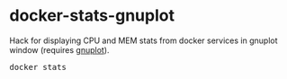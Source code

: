 # docker-stats-gnuplot
Hack for displaying CPU and MEM stats from docker services in gnuplot window (requires [gnuplot](http://www.gnuplot.info)).

<pre>
docker stats
</pre>
